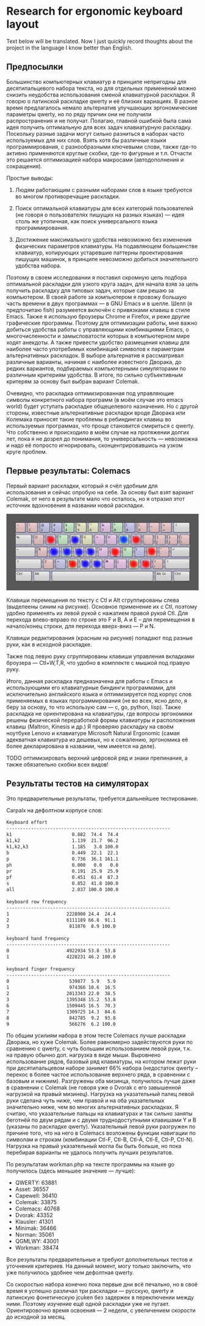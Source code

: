 Research for ergonomic keyboard layout
======================================

Text below will be translated. Now I just quickly record thoughts about the project in the language I know better than English.

Предпосылки
---------------

Большинство компьютерных клавиатур в принципе непригодны для десятипальцевого набора текста, но для
отдельных применений можно снизить неудобства использования сменой клавиатурной раскладки. Я говорю о
латинской раскладке qwerty и её близких вариациях. В разное время предлагалось немало альтернатив улучшающих
эргономические параметры qwerty, но по ряду причин они не получили распространения и не получат. Полагаю,
главной ошибкой была сама идея получить оптимальную для всех задач клавиатурную раскладку. Поскольку разные
задачи могут сильно разниться в наборах часто используемых для них слов. Взять хотя бы различные языки
программирования, с разнообразными ключевыми слови, также где-то активно применяются круглые скобки, где-то
фигурные и т.п. Отчасти это решается оптимизацией набора макросами (автодополнения и сокращения).

Простые выводы:

1. Людям работающим с разными наборами слов в языке требуются во многом противоречащие раскладки.

2. Поиск оптимальной клавиатуры для всех категорий пользователей (не говоря о пользователях
пишущих на разных языках) — идея столь же утопичная, как поиск универсального языка программирования.

3. Достижение максимального удобства невозможно без изменения физических параметров клавиатуры.
На подавляющем большинстве клавиатур, копирующих устаревшие паттерны проектирования пишущих машинок, в
принципе невозможно добиться значительного удобства набора.

Поэтому в своем исследовании я поставил скромную цель подбора оптимальной раскладки для узкого круга задач,
для начала взяв за цель получить раскладку для типовых задач, которые сам решаю за компьютером.
В своей работе за компьютером я провожу большую часть времени в двух программах — в GNU Emacs и в шелле. Шелл
(я предпочитаю fish) разумеется включён с привязками клавиш в стиле Emacs. Также я использую броузеры Chrome и
Firefox, и реже другие графические программы. Поэтому для оптимизации работы, мне важно добиться удобства
работы с управляющими комбинациями Emacs, о многочисленности и замысловатости которых в компьютерном мире
ходят анекдоты. А также привести удобство размещения клавиш для наиболее часто употребимых комбинаций символов
к параметрам альтернативных раскладок. В выборе альтернатив я рассматривал различные варианты, начиная с
наиболее известного Дворака, до редких вариантов, подбираемых компьютерными симуляторами по различным критериям
удобства. В итоге, по сильно субъективным критерям за основу был выбран вариант Colemak.

Очевидно, что раскладка оптимизированная под управляющие символы конкретного набора программ (в моём случае это
emacs world) будет уступать раскладке общецелевого назначения. Но с другой стороны, известные альтернативные
раскладки вроде Дворака или Колемака приносят такие проблемы в ребиндингах клавиш во используемых программах,
что проще становится смириться с qwerty. Что собственно и происходило в моём случае на протяжении долгих лет, пока
я не дозрел до понимания, то универсальность — невозможна и надо её попросто игнорировать, сконцентрировавшись
на узком круге проблем.

Первые результаты: Colemacs
--------------------------------

Первый вариант раскладки, который я счёл удобным для использования и сейчас опробую на себе. За основу был взят
вариант Colemak, от него в результате мало что осталось, но я отразил этот источник вдохновения в названии
новой раскладки.

![Colemacs](colemacs-with-spots.png)

Клавиши перемещения по тексту с Ctl и Alt сгруппированы слева (выделеены синим на рисунке).
Основное применение их с Ctl, поэтому удобно применять
их левой рукой с нажатием правой рукой Ctl. Для перехода влево-вправо по строке это F и B, A и E – для перемещения в
начало/конец строки, для перехода вверх-вниз — P и N.

Клавиши редактирования (красным на рисунке) попадают под разные руки, как в исходной раскладке.

Также под левую руку сгруппированы клавиши управления вкладками броузера — Ctl+W,T,R, что удобно в комплекте с мышкой
под правую руку.

Итого, данная раскладка предназначена для работы с Emacs и использующими его клавиатурные биндинги программами, для
исключительно английского языка и оптимизируется под корпус слов применяемых в языках программирования (не во всех, ясно
дело, я беру за основу, то что использую сам — c, go, python, lisp).
Также раскладка не ориентирована на клавиатуры, где вопросы эргономики решены физической переработкой формы
клавиатуры и расположения клавиш (Maltron, Kinesis и др.) Я проверяю раскладку на своём ноутбуке Lenovo и клавиатуре
Microsoft Natural Ergonomic (самая адекватная клавиатура из дешевых, но к сожалению, эргономика её более декларирована в
названии, чем имеется на деле).

TODO оптимизировать верхний цифровой ряд и знаки препинания, а также обязательно скобки всех видов!

Результаты тестов на симуляторах
-------------------------------------

Это предварительные результаты, требуется дальнейшее тестирование.

Carpalx на дефолтном корпусе слов:

    Keyboard effort
    ------------------------------------------------------------
    k1                      0.882  74.4  74.4
    k1,k2                   1.139  21.7  96.2
    k1,k2,k3                1.185   3.8 100.0
    b                       0.449  22.1  22.1
    p                       0.736  36.1 161.1
    ph                      0.000   0.0   0.0
    pr                      0.191  25.9  25.9
    pf                      0.451  61.4  87.3
    s                       0.852  41.8 100.0
    all                     2.037 100.0 100.0

    keyboard row frequency
    ------------------------------------------------------------
    1                     2228900 24.4  24.4
    2                     6111189 66.8  91.1
    3                      811076  8.9 100.0

    keyboard hand frequency
    ------------------------------------------------------------
    0                     4922934 53.8  53.8
    1                     4228231 46.2 100.0

    keyboard finger frequency
    ------------------------------------------------------------
    0                      539877  5.9   5.9
    1                      974366 10.6  16.5
    2                     2013343 22.0  38.5
    3                     1395348 15.2  53.8
    6                     1509445 16.5  70.3
    7                     1309725 14.3  84.6
    8                      842785  9.2  93.8
    9                      566276  6.2 100.0

По общим усилиям набора в этом тесте Colemacs лучше раскладки Дворака, но хуже Colemak. Более равномерно
задействуются руки по сравнению с qwerty, с чуть большим использованием левой руки, т.к. на правую обычно
доп. нагрузка в виде мыши. Выровнено использование рядов, базовый ряд клавиатуры, на котором лежат руки
при десятипальцевом наборе занимет 66% набора (недостаток qwerty – перекос в более частое использование
верхнего ряда, в сравнении с базовым и нижним). Разгружены оба мизинца, получилось лучше даже в
сравнении с Colemak (не говоря уже о Dvorak с его завышенной нагрузкой на правый мизинец). Нагрузка на
указательный палец левой руки сделана чуть ниже, чем правой и на оба указательных значительно ниже, чем
во многих альтернативных раскладках. Я считаю, что указательные пальцы на клавиатурах и так сильно заняты
беготнёй по двум рядам и с двумя труднодоступными клавишами Y и B (указаны по раскладке qwerty). Указательный
левой руки разгружен по причине того, что на него в Colemacs возложены функции навигации по символам и строкам
(комбинации Ctl-F, Ctl-B, Ctl-A, Ctl-E, Ctl-P, Ctl-N). Нагрузка на правый указательный могла бы быть больше, но
пока перебирая варианты не удалось получить лучших результатов.

По результатам workman.php на тексте программы на языке go получилось (здесь меньшее значение — лучше):

* QWERTY: 63881
* Asset: 36557
* Capewell: 36410
* Colemak: 33875
* Colemacs: 40768
* Dvorak: 43352
* Klausler: 41301
* Minimak: 36466
* Norman: 35061
* QGMLWY: 43001
* Workman: 38474

Все результаты предварительные и требуют дополнительных тестов и уточнения критериев. На данный момент, могу только
заключить, что уже получилось удобнее чем дефолтная qwerty.

Со скоростью набора конечно пока первые дни всё печально, но в своё время я успешно различал три раскладки — русскую,
qwerty и латинскую фонетическую jcuken без задержек в переключении между ними. Поэтому изучение ещё одной раскладки уже
не пугает. Ориентировочно время освоения — 2 недели, с увеличением скорости до исходной за месяц.

